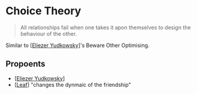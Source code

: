 # Choice Theory

> All relationships fail when one takes it apon themselves to design the behaviour of the other.

Similar to [[Eliezer Yudkowsky]]'s Beware Other Optimising.





## Propoents
- [[Eliezer Yudkowsky]]
- [[Leaf]] "changes the dynmaic of the friendship"

[//begin]: # "Autogenerated link references for markdown compatibility"
[Eliezer Yudkowsky]: eliezer-yudkowsky "Eliezer Yudkowsky"
[Leaf]: leaf "Leaf"
[//end]: # "Autogenerated link references"